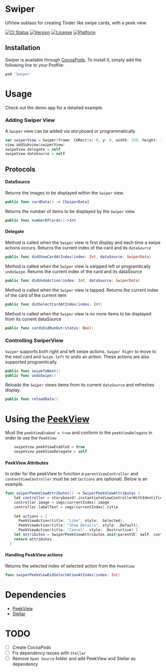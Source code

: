 # Swiper
UIView sublass for creating Tinder like swipe cards, with a peek view.

[![CI Status](http://img.shields.io/travis/=/Swiper.svg?style=flat)](https://travis-ci.org/=/Swiper)
[![Version](https://img.shields.io/cocoapods/v/Swiper.svg?style=flat)](http://cocoapods.org/pods/Swiper)
[![License](https://img.shields.io/cocoapods/l/Swiper.svg?style=flat)](http://cocoapods.org/pods/Swiper)
[![Platform](https://img.shields.io/cocoapods/p/Swiper.svg?style=flat)](http://cocoapods.org/pods/Swiper)

## Installation

Swiper is available through [CocoaPods](http://cocoapods.org). To install
it, simply add the following line to your Podfile:

```ruby
pod 'Swiper'
```

# Usage
Check out the demo app for a detailed example.

### Adding Swiper View
A `Swiper` view can be added via storyboard or programmatically
```swift
var swiperView = Swiper(frame: CGRect(x: 0, y: 0, width: 350, height: 350)))
view.addSubview(swiperView)
swipeView.delegate = self
swipeView.dataSource = self
```

## Protocols

#### DataSource

Returns the images to be displayed within the `Swiper` view.

```swift
public func cardData() -> [SwiperData]
```
Returns the number of items to be displayed by the `Swiper` view.
```swift
public func numberOfCards()->Int
```

#### Delegate

Method is called when the `Swiper` view is first display and each time a swipe actions occurs. Returns the current index of the card and its `dataSource`
```swift
public func didShowCardAtIndex(index: Int, dataSource: SwiperData)
```
Method is called when the `Swiper` view is swipped left or programtically `undoSwipe`. Returns the current index of the card and its dataSource
```swift
public func didUndoAction(index: Int, dataSource: SwiperData)
```
Method is called when the `Swiper` view is tapped. Returns the current index of the card of the current item
```swift
public func didSelectCardAtIndex(index: Int)
```
Method is called when the `Swiper` view is no more items to be displayed from its current dataSource
```swift
public func cardsDidRunOut(status: Bool)
```

### Controlling SwiperView
`Swiper` supports both right and left swipe actions. `Swiper Right` to move to the next card and `Swipe left` to undo an action.
These actions are also supported programtically. 
```swift
public func swipeToNext()
public func undoSwipe()
```
Reloads the `Swiper` views items from its current `dataSource` and refreshes display.
```swift
public func reloadData()
```

# Using the <a href="https://github.com/itsmeichigo/PeekView"> PeekView</a>
Must the `peekViewEnabed = true` and conform to the `peekViewDelegate` in order to use the `PeekView`

```swift
    swipeView.peekViewEnabled = true
    swipeView.peekViewDelegate = self
```

#### PeekView Attributes
In order for the peekView to function a `parentViewController` and `contentViewController` must be set (`actions` are optional). Below is an example.

```swift
func swiperPeekViewAttributes() -> SwiperPeekViewAttributes {
    let controller = storyboard?.instantiateViewControllerWithIdentifier("PeekViewController") as! PeekViewController
    controller.image = imgs[currentIndex].image
    controller.labelText = imgs[currentIndex].title
    
    let actions = [
      PeekViewAction(title: "Like", style: .Selected),
      PeekViewAction(title: "Show Details", style: .Default),
      PeekViewAction(title: "Cancel", style: .Destructive) ]
    let attributes = SwiperPeekViewAttributes.init(parentVC: self, contentVC: controller, actions: actions)
    return attributes
  }
```
#### Handling PeekView actions
Returns the selected index of selected action from the `PeekView`
```swift
func swiperPeekViewDidSelectAtionAtIndex(index: Int)
````

# Dependencies
* <a href="https://github.com/itsmeichigo/PeekView"> PeekView </a>
* <a href="https://github.com/AugustRush/Stellar"> Stellar </a>

# TODO
- [ ] Create CocoaPods
- [ ] Fix dependency issues with `Stellar`
- [ ] Remove `Open Source` folder and add PeekView and Stellar as dependency
